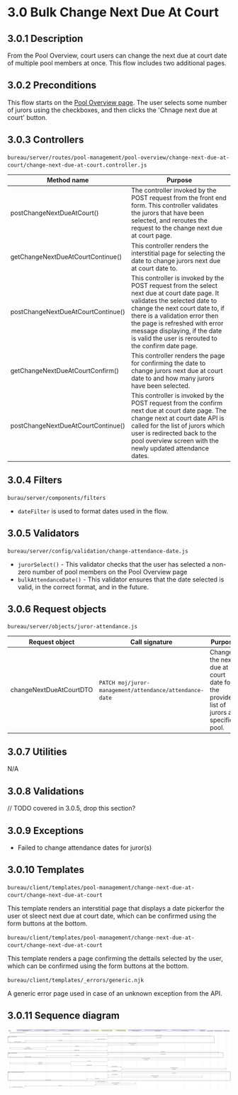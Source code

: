 # 3.0 Bulk Change Next Due At Court
## 3.0.1 Description
From the Pool Overview, court users can change the next due at court date of multiple pool members at once. This flow includes two additional pages. 

## 3.0.2 Preconditions
This flow starts on the [Pool Overview page](./pool-overview.md). The user selects some number of jurors using the checkboxes, and then clicks the 'Chnage next due at court' button.

## 3.0.3 Controllers
`bureau/server/routes/pool-management/pool-overview/change-next-due-at-court/change-next-due-at-court.controller.js`

| Method name | Purpose |
|-|-|
| postChangeNextDueAtCourt() | The controller invoked by the POST request from the front end form. This controller validates the jurors that have been selected, and reroutes the request to the change next due at court page. |
| getChangeNextDueAtCourtContinue() | This controller renders the interstitial page for selecting the date to change jurors next due at court date to. |
| postChangeNextDueAtCourtContinue() | This controller is invoked by the POST request from the select next due at court date page. It validates the selected date to change the next court date to, if there is a validation error then the page is refreshed with error message displaying, if the date is valid the user is rerouted to the confirm date page. |
| getChangeNextDueAtCourtConfirm() | This controller renders the page for confirming the date to change jurors next due at court date to and how many jurors have been selected. |
| postChangeNextDueAtCourtContinue() | This controller is invoked by the POST request from the confirm next due at court date page. The change next at court date API is called for the list of jurors which user is redirected back to the pool overview screen with the newly updated attendance dates. |

## 3.0.4 Filters
`burau/server/components/filters`

* `dateFilter` is used to format dates used in the flow.

## 3.0.5 Validators
`bureau/server/config/validation/change-attendance-date.js`

* `jurorSelect()` - This validator checks that the user has selected a non-zero number of pool members on the Pool Overview page
* `bulkAttendanceDate()` - This validator ensures that the date selected is valid, in the correct format, and in the future.

## 3.0.6 Request objects
`bureau/server/objects/juror-attendance.js`

| Request object | Call signature | Purpose | Response object |
|-|-|-|-|
| changeNextDueAtCourtDTO | `PATCH moj/juror-management/attendance/attendance-date` | Changes the next due at court date for the provided list of jurors at specified pool. | `UpdateAttendanceDateDTO` |

## 3.0.7 Utilities
N/A

## 3.0.8 Validations
// TODO covered in 3.0.5, drop this section?

## 3.0.9 Exceptions
* Failed to change attendance dates for juror(s)

## 3.0.10 Templates

`bureau/client/templates/pool-management/change-next-due-at-court/change-next-due-at-court` 

This template renders an interstitial page that displays a date pickerfor the user ot sleect next due at court date, which can be confirmed using the form buttons at the bottom.

`bureau/client/templates/pool-management/change-next-due-at-court/change-next-due-at-court` 

This template renders a page confirming the dettails selected by the user, which can be confirmed using the form buttons at the bottom. 

`bureau/client/templates/_errors/generic.njk` 

A generic error page used in case of an unknown exception from the API.

## 3.0.11 Sequence diagram
![](../../../../../umls/bulk-change-next-due-at-court.svg)